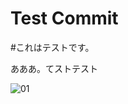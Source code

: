 # Test Commit
#これはテストです。

あああ。てストテスト

![01](ihttps://github.com/KATACY-ZMK/numberpad-test/blob/main/image/test1.png)
